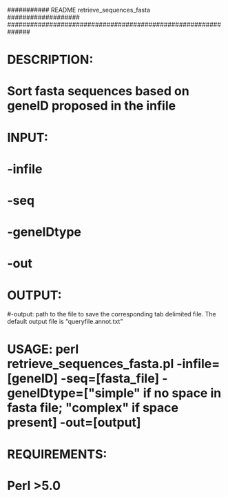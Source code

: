 ########### README retrieve_sequences_fasta ###################
##############################################################
# DESCRIPTION: 
# Sort fasta sequences based on geneID proposed in the infile
# INPUT:
# -infile
# -seq
# -geneIDtype
# -out
#
# OUTPUT:
#-output: path to the file to save the corresponding tab delimited file. The default output file is “queryfile.annot.txt”
#
# USAGE: perl retrieve_sequences_fasta.pl -infile=[geneID] -seq=[fasta_file] -geneIDtype=["simple" if no space in fasta file; "complex" if space present] -out=[output]
#
# REQUIREMENTS:
# Perl >5.0




